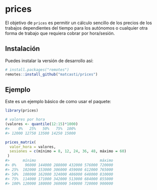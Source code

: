 
# prices

<!-- badges: start -->
<!-- badges: end -->

El objetivo de `prices` es permitir un cálculo sencillo de los precios de los trabajos dependientes del tiempo para los autónomos o cualquier otra forma de trabajo que requiera cobrar por hora/sesión.

## Instalación

Puedes instalar la versión de desarrollo así:

``` r
# install.packages("remotes")
remotes::install_github("matcasti/prices")
```

## Ejemplo

Este es un ejemplo básico de como usar el paquete:

```r
library(prices)

# valores por hora
(valores <- quantile(12:15)*1000)
#>    0%   25%   50%   75%  100% 
#> 12000 12750 13500 14250 15000

prices_matrix(
  valor_hora = valores,
  sesiones = c(mínimo = 8, 12, 24, 36, 48, máximo = 60)
 )
#>      mínimo                             máximo
#> 0%    96000 144000 288000 432000 576000 720000
#> 25%  102000 153000 306000 459000 612000 765000
#> 50%  108000 162000 324000 486000 648000 810000
#> 75%  114000 171000 342000 513000 684000 855000
#> 100% 120000 180000 360000 540000 720000 900000
```

